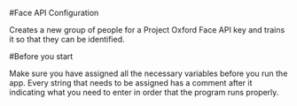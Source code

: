 #Face API Configuration

Creates a new group of people for a Project Oxford Face API key and trains it so that they can be identified.

#Before you start

Make sure you have assigned all the necessary variables before you run the app. Every string that needs to be assigned has a comment after it indicating what you need to enter in order that the program runs properly.
